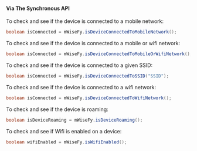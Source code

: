 #### Via The Synchronous API

To check and see if the device is connected to a mobile network:

```java
boolean isConnected = mWiseFy.isDeviceConnectedToMobileNetwork();
```

To check and see if the device is connected to a mobile or wifi network:

```java
boolean isConnected = mWiseFy.isDeviceConnectedToMobileOrWifiNetwork();
```

To check and see if the device is connected to a given SSID:

```java
boolean isConnected = mWiseFy.isDeviceConnectedToSSID("SSID");
```

To check and see if the device is connected to a wifi network:

```java
boolean isConnected = mWiseFy.isDeviceConnectedToWifiNetwork();
```

To check and see if the device is roaming:

```java
boolean isDeviceRoaming = mWiseFy.isDeviceRoaming();
```

To check and see if Wifi is enabled on a device:

```java
boolean wifiEnabled = mWiseFy.isWifiEnabled();
```
